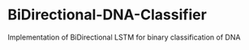 # BiDirectional-DNA-Classifier
Implementation of BiDirectional LSTM for binary classification of DNA
